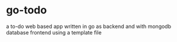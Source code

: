 # go-todo
a to-do web based app written in go as backend and with mongodb database
frontend using a template file